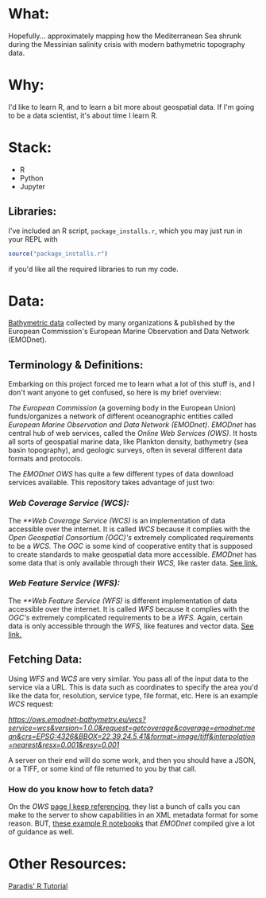 # What:
Hopefully... approximately mapping how the Mediterranean Sea shrunk during the Messinian salinity crisis with modern bathymetric topography data.
# Why:
I'd like to learn R, and to learn a bit more about geospatial data.  If I'm going to be a data scientist, it's about time I learn R.
# Stack: 
- R
- Python
- Jupyter
## Libraries:
I've included an R script, `package_installs.r`, which you may just run in your REPL with
```R
source("package_installs.r")
```
if you'd like all the required libraries to run my code.
# Data:
[Bathymetric data](https://emodnet.ec.europa.eu/en/emodnet-web-service-documentation#data-download-services) collected by many organizations & published by the European Commission's European Marine Observation and Data Network (EMODnet).
## Terminology & Definitions:
Embarking on this project forced me to learn what a lot of this stuff is, and I don't want anyone to get confused, so here is my brief overview:

_The European Commission_ (a governing body in the European Union) funds/organizes a network of different oceanographic entities called _European Marine Observation and Data Network (EMODnet)_.  _EMODnet_ has central hub of web services, called the _Online Web Services (OWS)_. It hosts all sorts of geospatial marine data, like Plankton density, bathymetry (sea basin topography), and geologic surveys, often in several different data formats and protocols.  

The _EMODnet_ _OWS_ has quite a few different types of data download services available.  This repository takes advantage of just two:
### _Web Coverage Service (WCS):_
The _**Web Coverage Service (WCS)_ is an implementation of data accessible over the internet.  It is called _WCS_ because it complies with the _Open Geospatial Consortium (OGC)'s_ extremely complicated requirements to be a _WCS._  The _OGC_ is some kind of cooperative entity that is supposed to create standards to make geospatial data more accessible.  _EMODnet_ has some data that is only available through their _WCS,_ like raster data. [See link.](https://emodnet.ec.europa.eu/en/emodnet-web-service-documentation#data-download-services)
### _Web Feature Service (WFS):_
The _**Web Feature Service (WFS)_ is different implementation of data accessible over the internet.  It is called _WFS_ because it complies with the _OGC's_ extremely complicated requirements to be a _WFS._  Again, certain data is only accessible through the _WFS,_ like features and vector data. [See link.](https://emodnet.ec.europa.eu/en/emodnet-web-service-documentation#data-download-services)
## Fetching Data:
Using _WFS_ and _WCS_ are very similar.  You pass all of the input data to the service via a URL.  This is data such as coordinates to specify the area you'd like the data for, resolution, service type, file format, etc.  Here is an example _WCS_ request:

_https://ows.emodnet-bathymetry.eu/wcs?service=wcs&version=1.0.0&request=getcoverage&coverage=emodnet:mean&crs=EPSG:4326&BBOX=22,39,24.5,41&format=image/tiff&interpolation=nearest&resx=0.001&resy=0.001_

A server on their end will do some work, and then you should have a JSON, or a TIFF, or some kind of file returned to you by that call.
### How do you know how to fetch data?
On the _OWS_ [page I keep referencing](https://emodnet.ec.europa.eu/en/emodnet-web-service-documentation#data-download-services), they list a bunch of calls you can make to the server to show capabilities in an XML metadata format for some reason.  BUT, [these example R notebooks](https://github.com/EMODnet/Web-Service-Documentation/tree/main) that _EMODnet_ compiled give a lot of guidance as well.

# Other Resources:
[Paradis' R Tutorial](https://cran.r-project.org/doc/contrib/Paradis-rdebuts_en.pdf)
